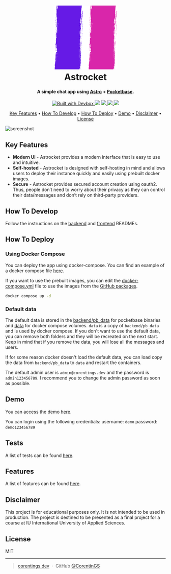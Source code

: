 <h1 align="center">
  <br>
  <a href="https://astrocket.corentings.dev"><img src="frontend/src/assets/img/logo.png" alt="Astrocket" width="200"></a>
  <br>
  Astrocket
  <br>
</h1>

<h4 align="center">A simple chat app using <a href="https://astro.build" target="_blank">
Astro</a> + <a href="https://pocketbase.io" target="_blank">Pocketbase</a>.</h4>

<p align="center">
<a href="https://jetpack.io/devbox/docs/contributor-quickstart/">
    <img
        src="https://jetpack.io/img/devbox/shield_moon.svg"
        alt="Built with Devbox"
    />
</a>
  <a href="https://github.com/corentings/astrocket/LICENSE"><img src="https://img.shields.io/github/license/corentings/astrocket?style=flat-square"></a>
  <a href="https://github.com/CorentinGS?tab=packages&repo_name=Astrocket">
      <img src="https://github.com/corentings/astrocket/actions/workflows/docker-publish.yml/badge.svg">
  </a>
  <a href="https://github.com/CorentinGS?tab=packages&repo_name=Astrocket">
      <img src="https://github.com/corentings/astrocket/actions/workflows/docker-publish-front.yml/badge.svg">
  </a>
<a href="https://app.fossa.com/projects/git%2Bgithub.com%2FCorentinGS%2FAstrocket?ref=badge_small" alt="FOSSA Status"><img src="https://app.fossa.com/api/projects/git%2Bgithub.com%2FCorentinGS%2FAstrocket.svg?type=small"/></a>

</p>

<p align="center">
  <a href="#key-features">Key Features</a> •
  <a href="#how-to-develop">How To Develop</a> •
  <a href="#How-to-deploy">How To Deploy</a> •
  <a href="#demo">Demo</a> •
  <a href="#disclaimer">Disclaimer</a> •
  <a href="#license">License</a>
</p>

![screenshot](docs_phase3/assets/astrocket.gif)

## Key Features

* **Modern UI** - Astrocket provides a modern interface that is easy to use and intuitive.
* **Self-hosted** - Astrocket is designed with self-hosting in mind and allows users to deploy their instance quickly
  and easily using prebuilt docker images.
* **Secure** - Astrocket provides secured account creation using oauth2. Thus, people don’t need to worry about their
  privacy as they can control their data/messages and don’t rely on third-party providers.

## How To Develop

Follow the instructions on the [backend](backend/README.md) and [frontend](frontend/README.md) READMEs.

## How To Deploy

### Using Docker Compose

You can deploy the app using docker-compose. You can find an example of a docker compose
file [here](docker-compose.yml).

If you want to use the prebuilt images, you can edit the [docker-compose.yml](docker-compose.yml) file to use the images
from
the [GitHub packages](https://github.com/CorentinGS?tab=packages&repo_name=Astrocket).

```bash
docker compose up -d
```

### Default data

The default data is stored in the [backend/pb_data](backend/pb_data) for pocketbase binaries and [data](data) for docker
compose volumes.
`data` is a copy of `backend/pb_data` and is used by docker compose. If you don't want to use the default data, you can
remove both folders and they will be recreated on the next start.
Keep in mind that if you remove the data, you will lose all the messages and users.

If for some reason docker doesn't load the default data, you can load copy the data from `backend/pb_data` to `data` and
restart the containers.

The default admin user is `admin@corentings.dev` and the password is `admin123456789`. I recommend you to change the
admin password as soon as possible.

## Demo

You can access the demo [here](https://astrocket.corentings.dev).

You can login using the following credentials:
username: `demo`
password: `demo123456789`

## Tests

A list of tests can be found [here](docs_phase3/tests.md).

## Features

A list of features can be found [here](docs_phase3/features.md).

## Disclaimer

This project is for educational purposes only. It is not intended to be used in production. The project is destined to
be presented as a final project for a course at IU International University of Applied Sciences.

## License

MIT

---

> [corentings.dev](https://corentings.dev) &nbsp;&middot;&nbsp;
> GitHub [@CorentinGS](https://github.com/corentings) 
